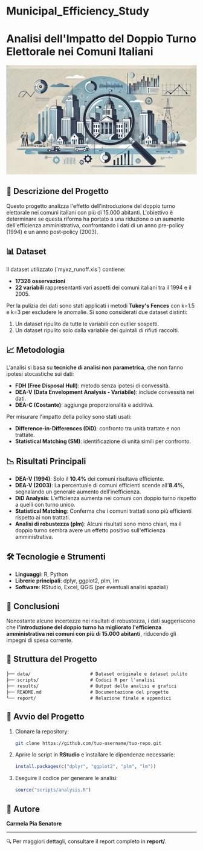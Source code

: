 # Municipal_Efficiency_Study

# Analisi dell'Impatto del Doppio Turno Elettorale nei Comuni Italiani
<img src="./fig/portfolio-4.png" width="800" class="center">


## 📌 Descrizione del Progetto
Questo progetto analizza l'effetto dell'introduzione del doppio turno elettorale nei comuni italiani con più di 15.000 abitanti. L'obiettivo è determinare se questa riforma ha portato a una riduzione o un aumento dell'efficienza amministrativa, confrontando i dati di un anno pre-policy (1994) e un anno post-policy (2003).

## 📊 Dataset
Il dataset utilizzato (\`myxz_runoff.xls\`) contiene:
- **17328 osservazioni**
- **22 variabili** rappresentanti vari aspetti dei comuni italiani tra il 1994 e il 2005.

Per la pulizia dei dati sono stati applicati i metodi **Tukey's Fences** con k=1.5 e k=3 per escludere le anomalie. Si sono considerati due dataset distinti:
1. Un dataset ripulito da tutte le variabili con outlier sospetti.
2. Un dataset ripulito solo dalla variabile dei quintali di rifiuti raccolti.

## 📈 Metodologia
L'analisi si basa su **tecniche di analisi non parametrica**, che non fanno ipotesi stocastiche sui dati:
- **FDH (Free Disposal Hull)**: metodo senza ipotesi di convessità.
- **DEA-V (Data Envelopment Analysis - Variabile)**: include convessità nei dati.
- **DEA-C (Costante)**: aggiunge proporzionalità e additivà.

Per misurare l'impatto della policy sono stati usati:
- **Difference-in-Differences (DiD)**: confronto tra unità trattate e non trattate.
- **Statistical Matching (SM)**: identificazione di unità simili per confronto.

## 📉 Risultati Principali
- **DEA-V (1994)**: Solo il **10.4%** dei comuni risultava efficiente.
- **DEA-V (2003)**: La percentuale di comuni efficienti scende all'**8.4%**, segnalando un generale aumento dell'inefficienza.
- **DiD Analysis**: L'efficienza aumenta nei comuni con doppio turno rispetto a quelli con turno unico.
- **Statistical Matching**: Conferma che i comuni trattati sono più efficienti rispetto ai non trattati.
- **Analisi di robustezza (plm)**: Alcuni risultati sono meno chiari, ma il doppio turno sembra avere un effetto positivo sull'efficienza amministrativa.

## 🛠️ Tecnologie e Strumenti
- **Linguaggi**: R, Python
- **Librerie principali**: dplyr, ggplot2, plm, lm
- **Software**: RStudio, Excel, QGIS (per eventuali analisi spaziali)

## 📜 Conclusioni
Nonostante alcune incertezze nei risultati di robustezza, i dati suggeriscono che **l'introduzione del doppio turno ha migliorato l'efficienza amministrativa nei comuni con più di 15.000 abitanti**, riducendo gli impegni di spesa corrente.

## 📂 Struttura del Progetto
```
├── data/                      # Dataset originale e dataset pulito
├── scripts/                   # Codici R per l'analisi
├── results/                   # Output delle analisi e grafici
├── README.md                  # Documentazione del progetto
└── report/                    # Relazione finale e appendici
```

## 🚀 Avvio del Progetto
1. Clonare la repository:
   ```sh
   git clone https://github.com/tuo-username/tuo-repo.git
   ```
2. Aprire lo script in **RStudio** e installare le dipendenze necessarie:
   ```r
   install.packages(c("dplyr", "ggplot2", "plm", "lm"))
   ```
3. Eseguire il codice per generare le analisi:
   ```r
   source("scripts/analysis.R")
   ```

## 📝 Autore
**Carmela Pia Senatore**

---
🔍 Per maggiori dettagli, consultare il report completo in **report/**.
